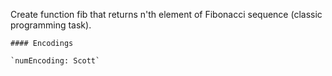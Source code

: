 Create function fib that returns n'th element of Fibonacci sequence (classic programming task).

~~~if:lambdacalc
#### Encodings

`numEncoding: Scott`
~~~